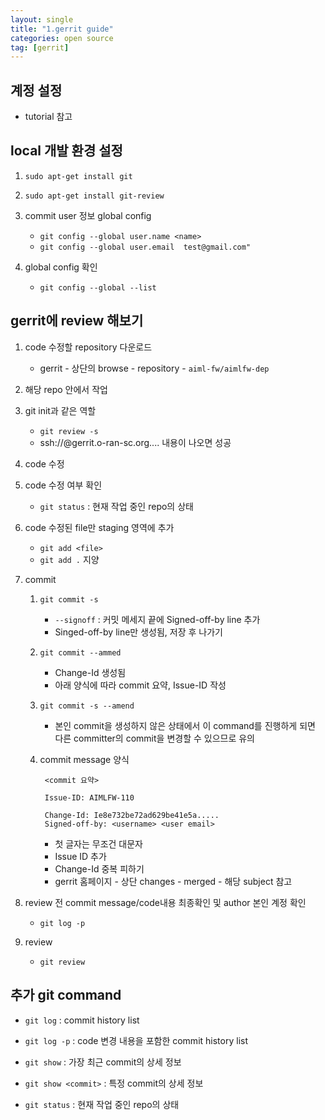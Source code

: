 ```yaml
---
layout: single
title: "1.gerrit guide"
categories: open source
tag: [gerrit]
---
```




## 계정 설정
- tutorial 참고


## local 개발 환경 설정
1. `sudo apt-get install git`

2. `sudo apt-get install git-review`

3. commit user 정보 global config
    - `git config --global user.name <name>`
    - `git config --global user.email  test@gmail.com"`

4. global config 확인
    - `git config --global --list`



## gerrit에 review 해보기
1. code 수정할 repository 다운로드
    - gerrit - 상단의 browse - repository - `aiml-fw/aimlfw-dep`


2. 해당 repo 안에서 작업


3. git init과 같은 역할
    - `git review -s`
    - ssh://<username>@gerrit.o-ran-sc.org.... 내용이 나오면 성공


4. code 수정


5. code 수정 여부 확인
    - `git status` : 현재 작업 중인 repo의 상태


5. code 수정된 file만 staging 영역에 추가
    - `git add <file>`
    - `git add .` 지양


6. commit
    1. `git commit -s`
        - `--signoff` : 커밋 메세지 끝에 Signed-off-by line 추가
        - Singed-off-by line만 생성됨, 저장 후 나가기

    2. `git commit --ammed`
        - Change-Id 생성됨
        - 아래 양식에 따라 commit 요약, Issue-ID 작성


    0. `git commit -s --amend`
        - 본인 commit을 생성하지 않은 상태에서 이 command를 진행하게 되면 다른 committer의 commit을 변경할 수 있으므로 유의

    3. commit message 양식 

            <commit 요약>

            Issue-ID: AIMLFW-110

            Change-Id: Ie8e732be72ad629be41e5a.....
            Signed-off-by: <username> <user email>

        - 첫 글자는 무조건 대문자
        - Issue ID 추가
        - Change-Id 중복 피하기
        - gerrit 홈페이지 - 상단 changes - merged - 해당 subject 참고


34. review 전 commit message/code내용 최종확인 및 author 본인 계정 확인
    - `git log -p`


8. review
    - `git review`



## 추가 git command
- `git log` : commit history list

- `git log -p` : code 변경 내용을 포함한 commit history list

- `git show` : 가장 최근 commit의 상세 정보

- `git show <commit>` : 특정 commit의 상세 정보

- `git status` : 현재 작업 중인 repo의 상태

